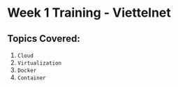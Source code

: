 # Week 1 Training - Viettelnet
## Topics Covered:
1. `Cloud`
2. `Virtualization`
3. `Docker`
4. `Container`
